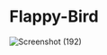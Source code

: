# Flappy-Bird
![Screenshot (192)](https://github.com/YadNash/Flappy-Bird/assets/109527105/1996d322-63fe-4617-b6cf-3d7bd35bc15b)
